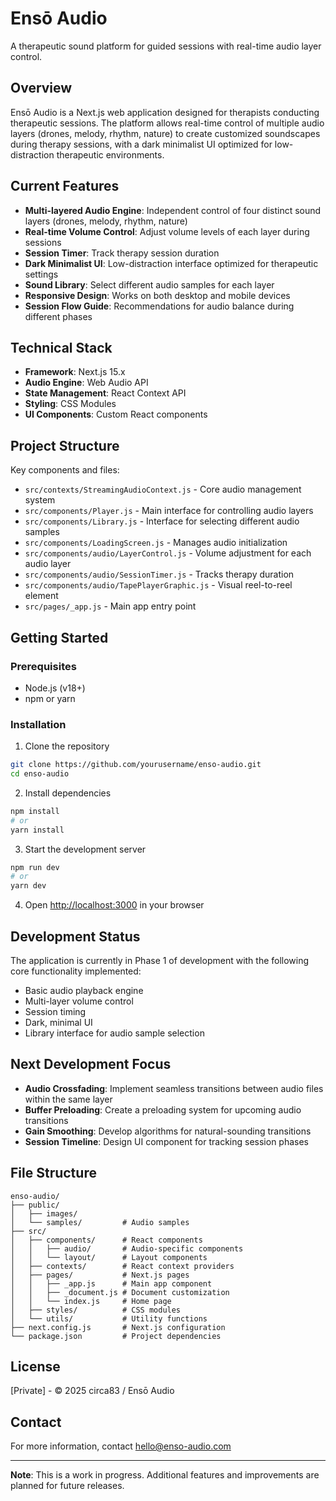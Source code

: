 # Ensō Audio

A therapeutic sound platform for guided sessions with real-time audio layer control.

## Overview

Ensō Audio is a Next.js web application designed for therapists conducting therapeutic sessions. The platform allows real-time control of multiple audio layers (drones, melody, rhythm, nature) to create customized soundscapes during therapy sessions, with a dark minimalist UI optimized for low-distraction therapeutic environments.

## Current Features

- **Multi-layered Audio Engine**: Independent control of four distinct sound layers (drones, melody, rhythm, nature)
- **Real-time Volume Control**: Adjust volume levels of each layer during sessions
- **Session Timer**: Track therapy session duration
- **Dark Minimalist UI**: Low-distraction interface optimized for therapeutic settings
- **Sound Library**: Select different audio samples for each layer
- **Responsive Design**: Works on both desktop and mobile devices
- **Session Flow Guide**: Recommendations for audio balance during different phases

## Technical Stack

- **Framework**: Next.js 15.x
- **Audio Engine**: Web Audio API
- **State Management**: React Context API
- **Styling**: CSS Modules
- **UI Components**: Custom React components

## Project Structure

Key components and files:

- `src/contexts/StreamingAudioContext.js` - Core audio management system
- `src/components/Player.js` - Main interface for controlling audio layers
- `src/components/Library.js` - Interface for selecting different audio samples
- `src/components/LoadingScreen.js` - Manages audio initialization
- `src/components/audio/LayerControl.js` - Volume adjustment for each audio layer
- `src/components/audio/SessionTimer.js` - Tracks therapy duration
- `src/components/audio/TapePlayerGraphic.js` - Visual reel-to-reel element
- `src/pages/_app.js` - Main app entry point

## Getting Started

### Prerequisites

- Node.js (v18+)
- npm or yarn

### Installation

1. Clone the repository
```bash
git clone https://github.com/yourusername/enso-audio.git
cd enso-audio
```

2. Install dependencies
```bash
npm install
# or
yarn install
```

3. Start the development server
```bash
npm run dev
# or
yarn dev
```

4. Open [http://localhost:3000](http://localhost:3000) in your browser

## Development Status

The application is currently in Phase 1 of development with the following core functionality implemented:

- Basic audio playback engine
- Multi-layer volume control
- Session timing
- Dark, minimal UI
- Library interface for audio sample selection

## Next Development Focus

- **Audio Crossfading**: Implement seamless transitions between audio files within the same layer
- **Buffer Preloading**: Create a preloading system for upcoming audio transitions
- **Gain Smoothing**: Develop algorithms for natural-sounding transitions
- **Session Timeline**: Design UI component for tracking session phases

## File Structure

```
enso-audio/
├── public/
│   ├── images/
│   └── samples/         # Audio samples
├── src/
│   ├── components/      # React components
│   │   ├── audio/       # Audio-specific components
│   │   └── layout/      # Layout components
│   ├── contexts/        # React context providers
│   ├── pages/           # Next.js pages
│   │   ├── _app.js      # Main app component
│   │   ├── _document.js # Document customization
│   │   └── index.js     # Home page
│   ├── styles/          # CSS modules
│   └── utils/           # Utility functions
├── next.config.js       # Next.js configuration
└── package.json         # Project dependencies
```

## License

[Private] - © 2025 circa83 / Ensō Audio

## Contact

For more information, contact hello@enso-audio.com

---

**Note**: This is a work in progress. Additional features and improvements are planned for future releases.